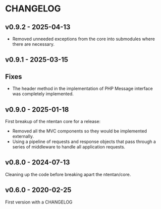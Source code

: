 # CHANGELOG

## v0.9.2 - 2025-04-13
- Removed unneeded exceptions from the core into submodules where there are necessary.  

## v0.9.1 - 2025-03-15
## Fixes
 - The header method in the implementation of PHP Message interface was completely implemented.

## v0.9.0 - 2025-01-18
First breakup of the ntentan core for a release:
 - Removed all the MVC components so they would be implemented externally.
 - Using a pipeline of requests and response objects that pass through a series of middleware to handle all application requests.

## v0.8.0 - 2024-07-13
Cleaning up the code before breaking apart the ntentan/core.

## v0.6.0 - 2020-02-25
First version with a CHANGELOG